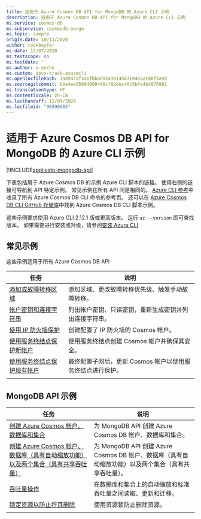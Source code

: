 ```yaml
---
title: 适用于 Azure Cosmos DB API for MongoDB 的 Azure CLI 示例
description: 适用于 Azure Cosmos DB API for MongoDB 的 Azure CLI 示例
ms.service: cosmos-db
ms.subservice: cosmosdb-mongo
ms.topic: sample
origin.date: 10/13/2020
author: rockboyfor
ms.date: 12/07/2020
ms.testscope: no
ms.testdate: ''
ms.author: v-yeche
ms.custom: devx-track-azurecli
ms.openlocfilehash: 1a894cdf4aefbbad9543914507194ea2c08f5a9d
ms.sourcegitcommit: bbe4ee95604608448cf92dec46c5bfe4b4076961
ms.translationtype: HT
ms.contentlocale: zh-CN
ms.lasthandoff: 12/04/2020
ms.locfileid: "96598665"
---
```

# <a name="azure-cli-samples-for-azure-cosmos-db-api-for-mongodb"></a>适用于 Azure Cosmos DB API for MongoDB 的 Azure CLI 示例
[!INCLUDE[appliesto-mongodb-api](includes/appliesto-mongodb-api.md)]

下表包括用于 Azure Cosmos DB 的示例 Azure CLI 脚本的链接。 使用右侧的链接可导航到 API 特定示例。 常见示例在所有 API 间是相同的。 [Azure CLI 参考](https://docs.azure.cn/cli/cosmosdb)中收录了所有 Azure Cosmos DB CLI 命令的参考页。 还可以在 [Azure Cosmos DB CLI GitHub 存储库](https://github.com/Azure-Samples/azure-cli-samples/tree/master/cosmosdb)中找到 Azure Cosmos DB CLI 脚本示例。

这些示例要求使用 Azure CLI 2.12.1 版或更高版本。 运行 `az --version` 即可查找版本。 如果需要进行安装或升级，请参阅[安装 Azure CLI](https://docs.azure.cn/cli/install-azure-cli)

## <a name="common-samples"></a>常见示例

这些示例适用于所有 Azure Cosmos DB API

|任务 | 说明 |
|---|---|
| [添加或故障转移区域](scripts/cli/common/regions.md?toc=%2fcli%2ftoc.json) | 添加区域、更改故障转移优先级、触发手动故障转移。|
| [帐户密钥和连接字符串](scripts/cli/common/keys.md?toc=%2fcli%2ftoc.json) | 列出帐户密钥、只读密钥，重新生成密钥并列出连接字符串。|
| [使用 IP 防火墙保护](scripts/cli/common/ipfirewall.md?toc=%2fcli%2ftoc.json)| 创建配置了 IP 防火墙的 Cosmos 帐户。|
| [使用服务终结点保护新帐户](scripts/cli/common/service-endpoints.md?toc=%2fcli%2ftoc.json)| 使用服务终结点创建 Cosmos 帐户并确保其安全。|
| [使用服务终结点保护现有帐户](scripts/cli/common/service-endpoints-ignore-missing-vnet.md?toc=%2fcli%2ftoc.json)| 最终配置子网后，更新 Cosmos 帐户以使用服务终结点进行保护。|
|||

## <a name="mongodb-api-samples"></a>MongoDB API 示例

|任务 | 说明 |
|---|---|
| [创建 Azure Cosmos 帐户、数据库和集合](scripts/cli/mongodb/create.md?toc=%2fcli%2ftoc.json)| 为 MongoDB API 创建 Azure Cosmos DB 帐户、数据库和集合。 |
| [创建 Azure Cosmos 帐户、数据库（具有自动缩放功能）以及两个集合（具有共享吞吐量）](scripts/cli/mongodb/autoscale.md?toc=%2fcli%2ftoc.json)| 为 MongoDB API 创建 Azure Cosmos DB 帐户、数据库（具有自动缩放功能）以及两个集合（具有共享吞吐量）。 |
| [吞吐量操作](scripts/cli/mongodb/throughput.md?toc=%2fcli%2ftoc.json) | 在数据库和集合上的自动缩放和标准吞吐量之间读取、更新和迁移。|
| [锁定资源以防止将其删除](scripts/cli/mongodb/lock.md?toc=%2fcli%2ftoc.json)| 使用资源锁防止删除资源。|
|||

<!-- Update_Description: update meta properties, wording update, update link -->